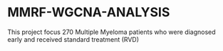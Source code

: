 # MMRF-WGCNA-ANALYSIS
This project focus 270 Multiple Myeloma patients who were diagnosed early and received standard treatment (RVD)
